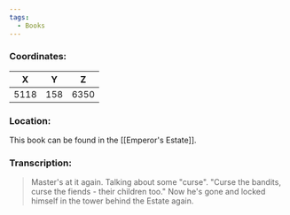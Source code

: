 ```yaml
---
tags:
  - Books
---
```


### Coordinates:
| **X** | **Y**| **Z** |
|:-----:|:----:|:-----:|
|5118  |158   |6350  |

### Location:
This book can be found in the [[Emperor's Estate]].

### Transcription:
> Master's at it again. Talking about some "curse". "Curse the bandits, curse the fiends - their children too." Now he's gone and locked himself in the tower behind the Estate again.
